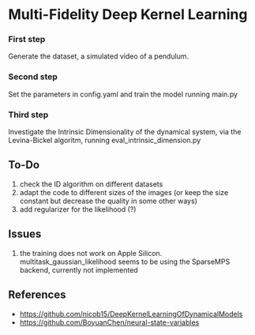 # Multi-Fidelity Deep Kernel Learning

### First step
Generate the dataset, a simulated video of a pendulum.

### Second step
Set the parameters in config.yaml and train the model running main.py

### Third step
Investigate the Intrinsic Dimensionality of the dynamical system, via the Levina-Bickel algoritm, running eval_intrinsic_dimension.py

## To-Do
1. check the ID algorithm on different datasets
2. adapt the code to different sizes of the images (or keep the size constant but decrease the quality in some other ways)
3. add regularizer for the likelihood (?)

## Issues
1. the training does not work on Apple Silicon. multitask_gaussian_likelihood seems to be using the SparseMPS backend, currently not implemented

## References
- https://github.com/nicob15/DeepKernelLearningOfDynamicalModels
- https://github.com/BoyuanChen/neural-state-variables